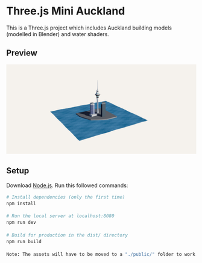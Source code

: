 # Three.js Mini Auckland
This is a Three.js project which includes Auckland building models (modelled in Blender) and water shaders.

## Preview
![alt text](https://github.com/cjvnz/threejs-mini-auckland/blob/main/mini-auckland.jpeg?raw=true "App Preview")

## Setup
Download [Node.js](https://nodejs.org/en/download/).
Run this followed commands:

``` bash
# Install dependencies (only the first time)
npm install

# Run the local server at localhost:8080
npm run dev

# Build for production in the dist/ directory
npm run build

Note: The assets will have to be moved to a "./public/" folder to work correctly as static site.
```
